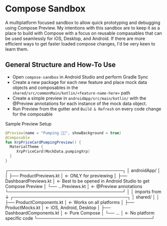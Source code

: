 # Compose Sandbox
A multiplatform focused sandbox to allow quick prototyping and debugging using Compose Preview. My intentions with this sandbox are to keep it as a place to build with Compose with a focus on reusable compasables that can be used seamlessly for iOS, Desktop, and Android. If there are more efficient ways to get faster loaded compose changes, I'd be very keen to learn them.

## General Structure and How-To Use
- Open `compose-sandbox` in Android Studio and perform Gradle Sync
- Create a new package for each new feature and place mock data objects and composables in the `shared/src/commonMain/kotlin/<feature-name-here>` path
- Create a simple preview in `androidApp/src/main/kotlin/` with the @Preview annotations for each instance of the mock data object.
- Run Preview from the gutter and `Build & Refresh` on every code change for the composable

Sample Preview Setup
```kotlin
@Preview(name = "Pumping 🚀🚀", showBackground = true)
@Composable
fun XrpPriceCardPumpingPreview() {
  MaterialTheme {
     XrpPriceCard(MockData.pumpingXrp)
  }
}
```
┌─────────────────────────────────────┐
│  androidApp/                        │
│  ├── ProductPreviews.kt             │  ← ONLY for previewing
│  ├── DashboardPreviews.kt           │  ← Best to be opened in Android Studio to get Compose Preview
│  └── ...Previews.kt                 │  ← @Preview annotations
└─────────────────────────────────────┘
│
│ imports from
↓
┌─────────────────────────────────────┐
│  shared/                            │
│  ├── ProductComponents.kt           │  ← Works on all platforms
│  ├── ProductMocks.kt                │  ← iOS, Android, Desktop
│  ├── DashboardComponents.kt         │  ← Pure Compose
│  └── ...                            │  ← No platform specific code
└─────────────────────────────────────┘